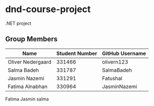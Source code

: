 # dnd-course-project
.NET project
## Group Members

| Name                | Student Number | GitHub Username   |
|---------------------|----------------|-------------------|
| Oliver Nedergaard      | 331466       | olivern123   |
| Salma Badeh            | 331787       | SalmaBadeh   |
| Jasmin Nazemi          | 331291       | Fatushal     | 
| Fatima Alnabhan        | 330964       | JasminNazemi |

Fatima
Jasmin
salma

